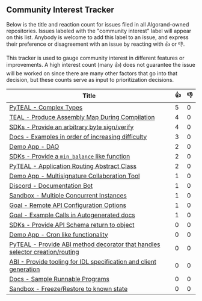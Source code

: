 
Community Interest Tracker
----------------------

Below is the title and reaction count for issues filed in all Algorand-owned repositories. Issues labeled with the "community interest" label will appear on this list. Anybody is welcome to add this label to an issue, and express their preference or disagreement with an issue by reacting with :+1: or :-1:.

This tracker is used to gauge community interest in different features or improvements. A high interest count (many :+1:) does not guarantee the issue will be worked on since there are many other factors that go into that decision, but these counts serve as input to prioritization decisions.


| Title | :+1: | :-1: |
| ----- | -- | ---- |
| [PyTEAL - Complex Types](https://github.com/algorand-devrel/community/issues/7) | 5 | 0 |
| [TEAL - Produce Assembly Map During Compilation](https://github.com/algorand-devrel/community/issues/17) | 4 | 0 |
| [SDKs - Provide an arbitrary byte sign/verify](https://github.com/algorand-devrel/community/issues/10) | 4 | 0 |
| [Docs - Examples in order of increasing difficulty](https://github.com/algorand-devrel/community/issues/5) | 3 | 0 |
| [Demo App - DAO](https://github.com/algorand-devrel/community/issues/16) | 2 | 0 |
| [SDKs - Provide a `min_balance` like function](https://github.com/algorand-devrel/community/issues/9) | 2 | 0 |
| [PyTEAL - Application Routing Abstract Class](https://github.com/algorand-devrel/community/issues/8) | 2 | 0 |
| [Demo App - Multisignature Collaboration Tool](https://github.com/algorand-devrel/community/issues/14) | 1 | 0 |
| [Discord - Documentation Bot](https://github.com/algorand-devrel/community/issues/13) | 1 | 0 |
| [Sandbox - Multiple Concurrent Instances](https://github.com/algorand-devrel/community/issues/4) | 1 | 0 |
| [Goal - Remote API Configuration Options](https://github.com/algorand-devrel/community/issues/2) | 1 | 0 |
| [Goal - Example Calls in Autogenerated docs](https://github.com/algorand-devrel/community/issues/1) | 1 | 0 |
| [SDKs - Provide API Schema return to object ](https://github.com/algorand-devrel/community/issues/19) | 0 | 0 |
| [Demo App - Cron like functionality](https://github.com/algorand-devrel/community/issues/15) | 0 | 0 |
| [PyTEAL - Provide ABI method decorator that handles selector creation/routing](https://github.com/algorand-devrel/community/issues/12) | 0 | 0 |
| [ABI - Provide tooling for IDL specification and client generation](https://github.com/algorand-devrel/community/issues/11) | 0 | 0 |
| [Docs - Sample Runnable Programs](https://github.com/algorand-devrel/community/issues/6) | 0 | 0 |
| [Sandbox - Freeze/Restore to known state](https://github.com/algorand-devrel/community/issues/3) | 0 | 0 |
